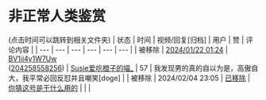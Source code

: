 # 非正常人类鉴赏

(点击时间可以跳转到相关文件夹)
| 状态 | 时间 | 视频/回复[归档] | 用户 | 赞 | 评论内容 |
| --- | --- | --- | --- | --- | --- |
| 被移除 | [2024/01/22 01:24](bilibili/rpid=204258558256) | [BV1ii4y1W7Uw](https://www.bilibili.com/video/BV1ii4y1W7Uw) <br/> ([204258558256](https://www.bilibili.com/video/BV1ii4y1W7Uw/#reply204258558256)) | [Susie爱吃橙子的喵_](https://space.bilibili.com/179620041) | 57 | 我发现男的真的自以为是，高傲自大，我平常必回反怼并且嘲笑[doge] |
| 被移除 | 2024/02/04 23:05 | [已移除](https://t.me/ChinaXxn/4) | [你猜这号是干什么用的](https://space.bilibili.com/1616937009) | | |